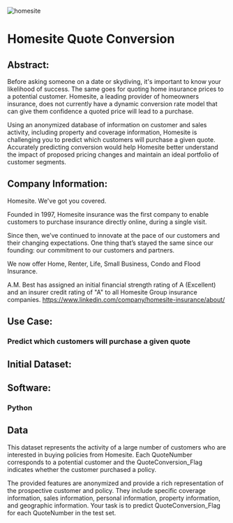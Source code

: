 ![homesite](https://user-images.githubusercontent.com/19572673/62336567-d6051300-b49e-11e9-9746-e7c3b2c4bedd.png)
# Homesite Quote Conversion

## Abstract:
Before asking someone on a date or skydiving, it's important to know your likelihood of success. The same goes for quoting home insurance prices to a potential customer. Homesite, a leading provider of homeowners insurance, does not currently have a dynamic conversion rate model that can give them confidence a quoted price will lead to a purchase. 

Using an anonymized database of information on customer and sales activity, including property and coverage information, Homesite is challenging you to predict which customers will purchase a given quote. Accurately predicting conversion would help Homesite better understand the impact of proposed pricing changes and maintain an ideal portfolio of customer segments. 

## Company Information:
Homesite. We've got you covered. 

Founded in 1997, Homesite insurance was the first company to enable customers to purchase insurance directly online, during a single visit.

Since then, we’ve continued to innovate at the pace of our customers and their changing expectations. One thing that’s stayed the same since our founding: our commitment to our customers and partners. 

We now offer Home, Renter, Life, Small Business, Condo and Flood Insurance. 

A.M. Best has assigned an initial financial strength rating of A (Excellent) and an insurer credit rating of "A"​ to all Homesite Group insurance companies. https://www.linkedin.com/company/homesite-insurance/about/

###
## Use Case:
### Predict which customers will purchase a given quote
## Initial Dataset:
## Software:
### Python
## Data

This dataset represents the activity of a large number of customers who are interested in buying policies from Homesite. Each QuoteNumber corresponds to a potential customer and the QuoteConversion_Flag indicates whether the customer purchased a policy.

The provided features are anonymized and provide a rich representation of the prospective customer and policy. They include specific coverage information, sales information, personal information, property information, and geographic information. Your task is to predict QuoteConversion_Flag for each QuoteNumber in the test set.
